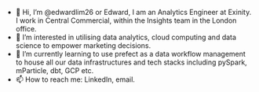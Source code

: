 - 👋 Hi, I’m @edwardlim26 or Edward, I am an Analytics Engineer at Exinity. I work in Central Commercial, within the Insights team in the London office.
- 👀 I’m interested in utilising data analytics, cloud computing and data science to empower marketing decisions. 
- 🌱 I’m currently learning to use prefect as a data workflow management to house all our data infrastructures and tech stacks including pySpark, mParticle, dbt, GCP etc.
- 📫 How to reach me: LinkedIn, email. 

<!---
edwardlim26/edwardlim26 is a ✨ special ✨ repository because its `README.md` (this file) appears on your GitHub profile.
You can click the Preview link to take a look at your changes.
--->
